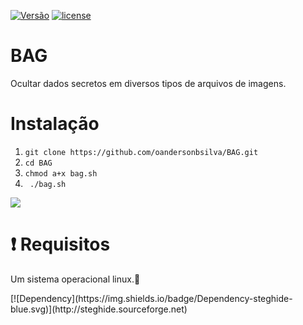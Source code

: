 [![Versão](https://img.shields.io/badge/Vers%C3%A3o-1.0-success.svg)](https://github.com/oandersonbsilva)
[![license](https://img.shields.io/badge/license-MIT-sucess.svg)](https://github.com/oandersonbsilva/BAG/blob/master/LICENSE)
# BAG
Ocultar dados secretos em diversos tipos de arquivos de imagens.

# Instalação

<ol>
<li><code>git clone https://github.com/oandersonbsilva/BAG.git</code></li>
<li><code>cd BAG </code></li>
<li><code>chmod a+x bag.sh</code></li>
<li><code> ./bag.sh </code></li>
</ol>
<img src="https://raw.githubusercontent.com/oandersonbsilva/BAG/master/Image.png">

# :exclamation: Requisitos

<p>Um sistema operacional linux.🐧 </p>
[![Dependency](https://img.shields.io/badge/Dependency-steghide-blue.svg)](http://steghide.sourceforge.net)
